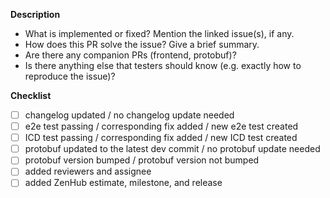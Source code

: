**Description**

* What is implemented or fixed? Mention the linked issue(s), if any.
* How does this PR solve the issue? Give a brief summary.
* Are there any companion PRs (frontend, protobuf)?
* Is there anything else that testers should know (e.g. exactly how to reproduce the issue)?

**Checklist**

- [ ] changelog updated / no changelog update needed
- [ ] e2e test passing / corresponding fix added / new e2e test created
- [ ] ICD test passing / corresponding fix added / new ICD test created
- [ ] protobuf updated to the latest dev commit / no protobuf update needed
- [ ] protobuf version bumped / protobuf version not bumped
- [ ] added reviewers and assignee
- [ ] added ZenHub estimate, milestone, and release
